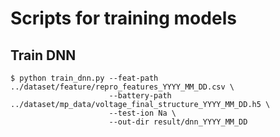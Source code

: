 # Scripts for training models

## Train DNN

```
$ python train_dnn.py --feat-path ../dataset/feature/repro_features_YYYY_MM_DD.csv \
                      --battery-path ../dataset/mp_data/voltage_final_structure_YYYY_MM_DD.h5 \
                      --test-ion Na \
                      --out-dir result/dnn_YYYY_MM_DD
```
